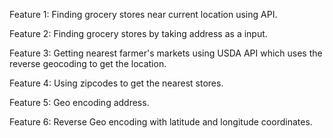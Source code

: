 Feature 1: Finding grocery stores near current location using API.

Feature 2: Finding grocery stores by taking address as a input.

Feature 3: Getting nearest farmer's markets using USDA API which uses the reverse geocoding to get the location.

Feature 4: Using zipcodes to get the nearest stores.

Feature 5: Geo encoding address.

Feature 6: Reverse Geo encoding with latitude and longitude coordinates.